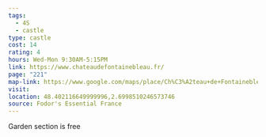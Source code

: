 ```yaml
---
tags:
  - 4S
  - castle
type: castle
cost: 14
rating: 4
hours: Wed-Mon 9:30AM-5:15PM
link: https://www.chateaudefontainebleau.fr/
page: "221"
map-link: https://www.google.com/maps/place/Ch%C3%A2teau+de+Fontainebleau/@48.4026145,2.6989848,16.5z/data=!4m6!3m5!1s0x47e5f488ad7ca349:0xff5eea6f01c3ab80!8m2!3d48.4021018!4d2.6994844!16zL20vMGwxamI?entry=ttu&g_ep=EgoyMDI0MDkwNC4wIKXMDSoASAFQAw%3D%3D
visit: 
location: 48.402116649999996,2.6998510246573746
source: Fodor's Essential France
---
```

Garden section is free